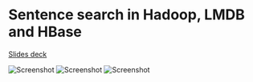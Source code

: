 # Sentence search in Hadoop, LMDB and HBase

[Slides deck](https://speakerdeck.com/whs/web-app-project)

![Screenshot](http://i.imgur.com/j7pzxf7.png)
![Screenshot](http://i.imgur.com/C6bpVfb.png)
![Screenshot](http://i.imgur.com/KVaCyvl.png)

